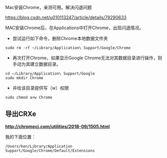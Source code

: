 Mac安装Chrome，亲测可用。解决闪退问题

https://blog.csdn.net/u010113247/article/details/79290633



MAC安装Chrome后，在Applications中打开Chrome，出现闪退情况。

- 尝试运行如下命令，删除Chrome本地数据文件夹

```shell
sudo rm -rf ~/Library/Application\ Support/Google/Chrome
```





- 再次打开Chrome，如果显示Google Chrome无法对其数据目录进行操作，则手动为其建立数据目录。

```shell
cd ~/Library/Application\ Support/Google
sudo mkdir Chrome
```



- 并给该目录提供写（w）权限

```shell
sudo chmod a+w Chrome
```





## 导出CRXe

**http://chromecj.com/utilities/2018-09/1505.html**

我的下面位置：

```shell
/Users/ken/Library/Application Support/Google/Chrome/Default/Extensions
```

